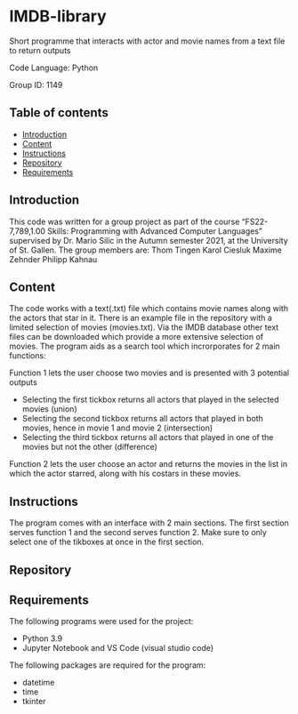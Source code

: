 # IMDB-library
Short programme that interacts with actor and movie names from a text file to return outputs

Code Language: Python

Group ID: 1149

## Table of contents
* [Introduction](#Introduction)
* [Content](#Content)
* [Instructions](#Instructions)
* [Repository](#Repository)
* [Requirements](#Requirements)
  
## Introduction
This code was written for a group project  as part of the course “FS22-7,789,1.00 Skills: Programming with Advanced Computer Languages” supervised by Dr. Mario Silic in the Autumn semester 2021, at the University of St. Gallen. The group members are:
Thom Tingen
Karol Ciesluk
Maxime Zehnder
Philipp Kahnau


## Content

The code works with a text(.txt) file which contains movie names along with the actors that star in it. There is an example file in the repository with a limited selection of movies (movies.txt). Via the IMDB database other text files can be downloaded which provide a more extensive selection of movies.
The program aids as a search tool which incrorporates for 2 main functions:

Function 1 lets the user choose two movies and is presented with 3 potential outputs
* Selecting the first tickbox returns all actors that played in the selected movies (union)
* Selecting the second tickbox returns all actors that played in both movies, hence in movie 1 and movie 2 (intersection)
* Selecting the third tickbox returns all actors that played in one of the movies but not the other (difference)

Function 2 lets the user choose an actor and returns the movies in the list in which the actor starred, along with his costars in these movies.

## Instructions

The program comes with an interface with 2 main sections. The first section serves function 1 and the second serves function 2. Make sure to only select one of the tikboxes at once in the first section.

## Repository




## Requirements
The following programs were used for the project: 
* Python 3.9 
* Jupyter Notebook and VS Code (visual studio code)

The following packages are required for the program: 
* datetime
* time
* tkinter

